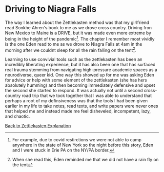 # Driving to Niagra Falls

The way I learned about the Zettlekasten method was that my girlfriend read Sonkhe Ahren's book to me as we drove cross country. Driving fron New Mexico to Maine is a DRIVE, but it was made even more extreme by being in the height of the pandemic[^1]. The chapter I remember most vividly is the one Eden read to me as we drove to Niagra Falls at 4am in the morning after we couldnt sleep for all the rain falling on the tent[^2]. 

Learning to use convivial tools such as the zettlekasten has been an incredibly liberating experience, but it has also been one that has surfaced real trauma stemming from navigating high-pressure academic spaces as a neurodiverse, queer kid. One way this showed up for me was asking Eden for advice or help with some element of the zettlekasten (she has hers absolutely humming) and then becoming immediately defensive and upset the second she started to respond. It was actually not until a second cross-country road trip that we took together that I was able to understand that perhaps a root of my definsiveness was that the tools I had been given earlier in my life to take notes, read texts, and write papers were never ones that helped me and instead made me feel disheveled, incompetent, lazy, and chaotic. 

[Back to Zettlekasten Explanation](214_ZettlekastenMethod.md)

[^1]: For example, due to covid restirctions we were not able to camp anywhere in the state of New York so the night before this story, Eden and I were stuck in Erie PA on the NY/PA border. 
[^2]: When she read this, Eden reminded me that we did not have a rain fly on the tent
